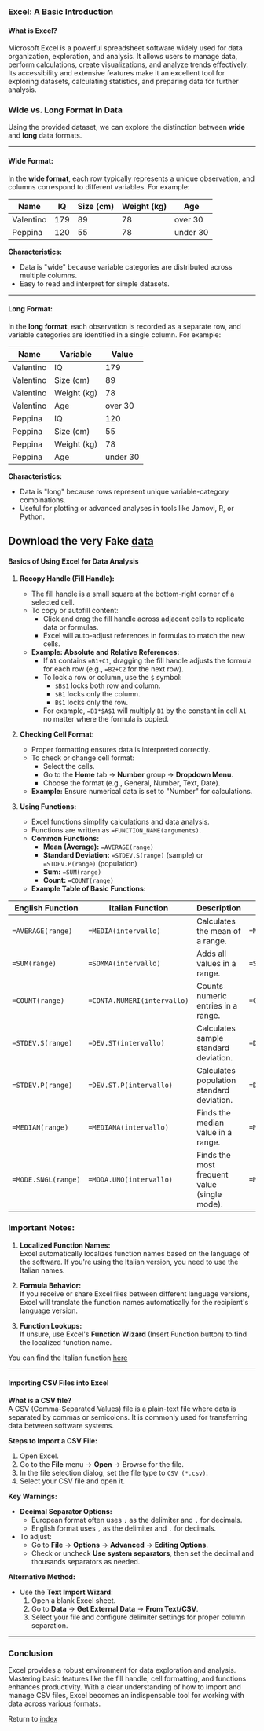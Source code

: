 ### **Excel: A Basic Introduction**

#### **What is Excel?**

Microsoft Excel is a powerful spreadsheet software widely used for data organization, exploration, and analysis. It allows users to manage data, perform calculations, create visualizations, and analyze trends effectively. Its accessibility and extensive features make it an excellent tool for exploring datasets, calculating statistics, and preparing data for further analysis.

### **Wide vs. Long Format in Data**

Using the provided dataset, we can explore the distinction between **wide** and **long** data formats.

---

#### **Wide Format:**

In the **wide format**, each row typically represents a unique observation, and columns correspond to different variables. For example:

| **Name**     | **IQ** | **Size (cm)** | **Weight (kg)** | **Age**    |
|--------------|--------|---------------|-----------------|------------|
| Valentino    | 179    | 89            | 78              | over 30    |
| Peppina      | 120    | 55            | 78              | under 30   |

**Characteristics:**
- Data is "wide" because variable categories are distributed across multiple columns.
- Easy to read and interpret for simple datasets.

---

#### **Long Format:**

In the **long format**, each observation is recorded as a separate row, and variable categories are identified in a single column. For example:

| **Name**     | **Variable** | **Value**  |
|--------------|--------------|------------|
| Valentino    | IQ           | 179        |
| Valentino    | Size (cm)    | 89         |
| Valentino    | Weight (kg)  | 78         |
| Valentino    | Age          | over 30    |
| Peppina      | IQ           | 120        |
| Peppina      | Size (cm)    | 55         |
| Peppina      | Weight (kg)  | 78         |
| Peppina      | Age          | under 30   |

**Characteristics:**
- Data is "long" because rows represent unique variable-category combinations.
- Useful for plotting or advanced analyses in tools like Jamovi, R, or Python.

Download the very Fake [data](dataset/VeryFakeData.zip)
---

#### **Basics of Using Excel for Data Analysis**

1. **Recopy Handle (Fill Handle):**
   - The fill handle is a small square at the bottom-right corner of a selected cell. 
   - To copy or autofill content:
     - Click and drag the fill handle across adjacent cells to replicate data or formulas.
     - Excel will auto-adjust references in formulas to match the new cells.
   - **Example: Absolute and Relative References:**
     - If `A1` contains `=B1+C1`, dragging the fill handle adjusts the formula for each row (e.g., `=B2+C2` for the next row).
     - To lock a row or column, use the `$` symbol:
       - `$B$1` locks both row and column.
       - `$B1` locks only the column.
       - `B$1` locks only the row.
     - For example, `=B1*$A$1` will multiply `B1` by the constant in cell `A1` no matter where the formula is copied.

2. **Checking Cell Format:**
   - Proper formatting ensures data is interpreted correctly.
   - To check or change cell format:
     - Select the cells.
     - Go to the **Home** tab → **Number** group → **Dropdown Menu**.
     - Choose the format (e.g., General, Number, Text, Date).
   - **Example:** Ensure numerical data is set to "Number" for calculations.

3. **Using Functions:**
   - Excel functions simplify calculations and data analysis.
   - Functions are written as `=FUNCTION_NAME(arguments)`.
   - **Common Functions:**
     - **Mean (Average):** `=AVERAGE(range)`
     - **Standard Deviation:** `=STDEV.S(range)` (sample) or `=STDEV.P(range)` (population)
     - **Sum:** `=SUM(range)`
     - **Count:** `=COUNT(range)`
   - **Example Table of Basic Functions:**

| **English Function**   | **Italian Function**         | **Description**                               | **Example (Italian)**       |
|-------------------------|------------------------------|-----------------------------------------------|------------------------------|
| `=AVERAGE(range)`       | `=MEDIA(intervallo)`         | Calculates the mean of a range.               | `=MEDIA(A1:A10)`            |
| `=SUM(range)`           | `=SOMMA(intervallo)`         | Adds all values in a range.                   | `=SOMMA(B1:B10)`            |
| `=COUNT(range)`         | `=CONTA.NUMERI(intervallo)`  | Counts numeric entries in a range.            | `=CONTA.NUMERI(C1:C10)`     |
| `=STDEV.S(range)`       | `=DEV.ST(intervallo)`        | Calculates sample standard deviation.         | `=DEV.ST(D1:D10)`           |
| `=STDEV.P(range)`       | `=DEV.ST.P(intervallo)`      | Calculates population standard deviation.     | `=DEV.ST.P(D1:D10)`         |
| `=MEDIAN(range)`        | `=MEDIANA(intervallo)`       | Finds the median value in a range.            | `=MEDIANA(E1:E10)`          |
| `=MODE.SNGL(range)`     | `=MODA.UNO(intervallo)`      | Finds the most frequent value (single mode).  | `=MODA.UNO(F1:F10)`         |

### **Important Notes:**
1. **Localized Function Names:**  
   Excel automatically localizes function names based on the language of the software. If you're using the Italian version, you need to use the Italian names.
   
2. **Formula Behavior:**  
   If you receive or share Excel files between different language versions, Excel will translate the function names automatically for the recipient's language version. 

3. **Function Lookups:**  
   If unsure, use Excel's **Function Wizard** (Insert Function button) to find the localized function name. 

You can find the Italian function [here](https://it.excelfunctions.eu/AVERAGE/Italiano)

---

#### **Importing CSV Files into Excel**

**What is a CSV file?**  
A CSV (Comma-Separated Values) file is a plain-text file where data is separated by commas or semicolons. It is commonly used for transferring data between software systems.

**Steps to Import a CSV File:**
1. Open Excel.
2. Go to the **File** menu → **Open** → Browse for the file.
3. In the file selection dialog, set the file type to `CSV (*.csv)`.
4. Select your CSV file and open it.

**Key Warnings:**
- **Decimal Separator Options:**  
  - European format often uses `;` as the delimiter and `,` for decimals.  
  - English format uses `,` as the delimiter and `.` for decimals.  
- To adjust:
  - Go to **File** → **Options** → **Advanced** → **Editing Options**.
  - Check or uncheck **Use system separators**, then set the decimal and thousands separators as needed.

**Alternative Method:**
- Use the **Text Import Wizard**:
  1. Open a blank Excel sheet.
  2. Go to **Data** → **Get External Data** → **From Text/CSV**.
  3. Select your file and configure delimiter settings for proper column separation.

---

### **Conclusion**

Excel provides a robust environment for data exploration and analysis. Mastering basic features like the fill handle, cell formatting, and functions enhances productivity. With a clear understanding of how to import and manage CSV files, Excel becomes an indispensable tool for working with data across various formats.

Return to [index](index.md)
